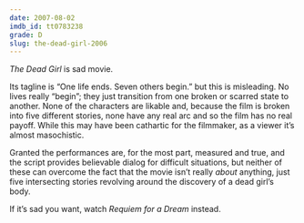 ```yaml
---
date: 2007-08-02
imdb_id: tt0783238
grade: D
slug: the-dead-girl-2006
---
```


_The Dead Girl_ is sad movie.

Its tagline is “One life ends. Seven others begin.” but this is misleading. No lives really “begin”; they just transition from one broken or scarred state to another. None of the characters are likable and, because the film is broken into five different stories, none have any real arc and so the film has no real payoff. While this may have been cathartic for the filmmaker, as a viewer it’s almost masochistic.

Granted the performances are, for the most part, measured and true, and the script provides believable dialog for difficult situations, but neither of these can overcome the fact that the movie isn’t really _about_ anything, just five intersecting stories revolving around the discovery of a dead girl’s body.

If it’s sad you want, watch <span data-imdb-id="tt0180093">_Requiem for a Dream_</span> instead.
